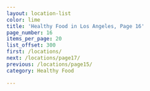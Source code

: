 ```yaml
---
layout: location-list
color: lime
title: 'Healthy Food in Los Angeles, Page 16'
page_number: 16
items_per_page: 20
list_offset: 300
first: /locations/
next: /locations/page17/
previous: /locations/page15/
category: Healthy Food

---
```

